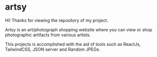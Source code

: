 # artsy
Hi! Thanks for viewing the repository of my project.

Artsy is an art/photograph shopping website where you can view or shop photographic artifacts from various artists.

This projects is accomplished with the aid of tools such as ReactJs, TailwindCSS, JSON server and Random JPEGs.
